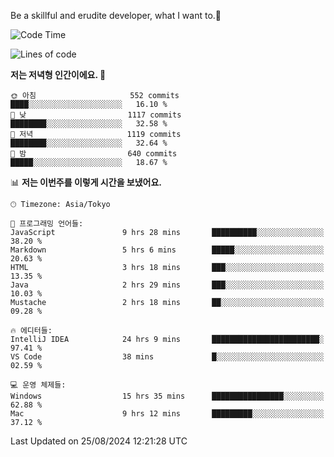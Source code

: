 Be a skillful and erudite developer, what I want to.👶

<!--START_SECTION:waka-->
![Code Time](http://img.shields.io/badge/Code%20Time-1%2C198%20hrs%202%20mins-blue)

![Lines of code](https://img.shields.io/badge/%EC%A0%80%EB%8A%94%20%EC%97%AC%ED%83%9C%EA%B9%8C%EC%A7%80%20-2.7%20million%20%EC%A4%84%EC%9D%98%20%EC%BD%94%EB%93%9C%EB%A5%BC%20%EC%9E%91%EC%84%B1%ED%96%88%EC%96%B4%EC%9A%94.-blue)

**저는 저녁형 인간이에요. 🦉** 

```text
🌞 아침                     552 commits         ████░░░░░░░░░░░░░░░░░░░░░   16.10 % 
🌆 낮　                     1117 commits        ████████░░░░░░░░░░░░░░░░░   32.58 % 
🌃 저녁                     1119 commits        ████████░░░░░░░░░░░░░░░░░   32.64 % 
🌙 밤　                     640 commits         █████░░░░░░░░░░░░░░░░░░░░   18.67 % 
```


📊 **저는 이번주를 이렇게 시간을 보냈어요.** 

```text
🕑︎ Timezone: Asia/Tokyo

💬 프로그래밍 언어들: 
JavaScript               9 hrs 28 mins       ██████████░░░░░░░░░░░░░░░   38.20 % 
Markdown                 5 hrs 6 mins        █████░░░░░░░░░░░░░░░░░░░░   20.63 % 
HTML                     3 hrs 18 mins       ███░░░░░░░░░░░░░░░░░░░░░░   13.35 % 
Java                     2 hrs 29 mins       ███░░░░░░░░░░░░░░░░░░░░░░   10.03 % 
Mustache                 2 hrs 18 mins       ██░░░░░░░░░░░░░░░░░░░░░░░   09.28 % 

🔥 에디터들: 
IntelliJ IDEA            24 hrs 9 mins       ████████████████████████░   97.41 % 
VS Code                  38 mins             █░░░░░░░░░░░░░░░░░░░░░░░░   02.59 % 

💻 운영 체제들: 
Windows                  15 hrs 35 mins      ████████████████░░░░░░░░░   62.88 % 
Mac                      9 hrs 12 mins       █████████░░░░░░░░░░░░░░░░   37.12 % 
```


 Last Updated on 25/08/2024 12:21:28 UTC
<!--END_SECTION:waka-->
